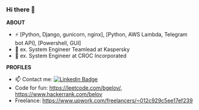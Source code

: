 ### Hi there 👋

**ABOUT**  
- ⚡ [Python, Django, gunicorn, nginx], [Python, AWS Lambda, Telegram bot API], [Powershell, GUI]
- 🔭 ex. System Engineer Teamlead at Kaspersky
- 🔭 ex. System Engineer at CROC Incorporated

**PROFILES**
- :mailbox: Contact me: [![Linkedin Badge](https://img.shields.io/badge/-bgelov-blue?style=flat&logo=Linkedin&logoColor=white)](https://www.linkedin.com/in/bgelov/)
- Code for fun: https://leetcode.com/bgelov/, https://www.hackerrank.com/belov
- Freelance: https://www.upwork.com/freelancers/~012c929c5ee17ef239
